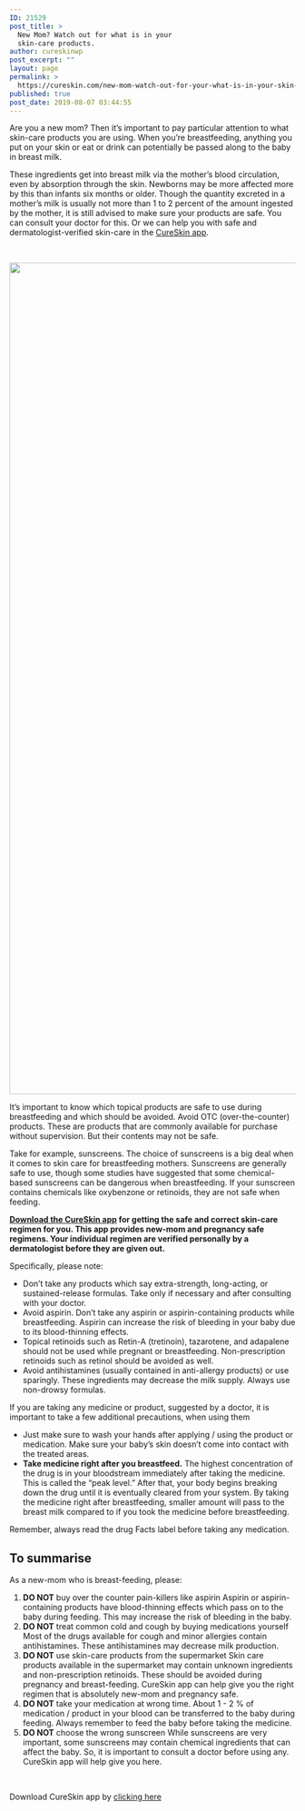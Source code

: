```yaml
---
ID: 21529
post_title: >
  New Mom? Watch out for what is in your
  skin-care products.
author: cureskinwp
post_excerpt: ""
layout: page
permalink: >
  https://cureskin.com/new-mom-watch-out-for-your-what-is-in-your-skin-care-products/
published: true
post_date: 2019-08-07 03:44:55
---
```

<p class="lead">Are you a new mom? Then it’s important to pay particular attention to what skin-care products you are using. When you’re breastfeeding, anything you put on your skin or eat or drink can potentially be passed along to the baby in breast milk.</p>
These ingredients get into breast milk via the mother’s blood circulation, even by absorption through the skin. Newborns may be more affected more by this than infants six months or older. Though the quantity excreted in a mother’s milk is usually not more than 1 to 2 percent of the amount ingested by the mother, it is still advised to make sure your products are safe. You can consult your doctor for this. Or we can help you with safe and dermatologist-verified skin-care in the <a href="https://app.curesk.in/KSjEbBWqQN">CureSkin app</a>.

&nbsp;

<img class="aligncenter size-full wp-image-21532" src="https://cureskin.com/wp-content/uploads/2019/08/NewMomStock.jpg" alt="" width="2483" height="1465" />

It’s important to know which topical products are safe to use during breastfeeding and which should be avoided. Avoid OTC (over-the-counter) products. These are products that are commonly available for purchase without supervision. But their contents may not be safe.

Take for example, sunscreens. The choice of sunscreens is a big deal when it comes to skin care for breastfeeding mothers. Sunscreens are generally safe to use, though some studies have suggested that some chemical-based sunscreens can be dangerous when breastfeeding. If your sunscreen contains chemicals like oxybenzone or retinoids, they are not safe when feeding.

<strong><a href="https://app.curesk.in/KSjEbBWqQN">Download the CureSkin app</a> for getting the safe and correct skin-care regimen for you. This app provides new-mom and pregnancy safe regimens. Your individual regimen are verified personally by a dermatologist before they are given out.</strong>

Specifically, please note:
<ul>
 	<li>Don’t take any products which say extra-strength, long-acting, or sustained-release formulas. Take only if necessary and after consulting with your doctor.</li>
 	<li>Avoid aspirin. Don’t take any aspirin or aspirin-containing products while breastfeeding. Aspirin can increase the risk of bleeding in your baby due to its blood-thinning effects.</li>
 	<li>Topical retinoids such as Retin-A (tretinoin), tazarotene, and adapalene should not be used while pregnant or breastfeeding. Non-prescription retinoids such as retinol should be avoided as well.</li>
 	<li>Avoid antihistamines (usually contained in anti-allergy products) or use sparingly. These ingredients may decrease the milk supply. Always use non-drowsy formulas.</li>
</ul>
If you are taking any medicine or product, suggested by a doctor, it is important to take a few additional precautions, when using them
<ul>
 	<li>Just make sure to wash your hands after applying / using the product or medication. Make sure your baby’s skin doesn’t come into contact with the treated areas.</li>
 	<li><strong>Take medicine right after you breastfeed.</strong> The highest concentration of the drug is in your bloodstream immediately after taking the medicine. This is called the “peak level.” After that, your body begins breaking down the drug until it is eventually cleared from your system. By taking the medicine right after breastfeeding, smaller amount will pass to the breast milk compared to if you took the medicine before breastfeeding.</li>
</ul>
Remember, always read the drug Facts label before taking any medication.
<h2><strong>To summarise</strong></h2>
As a new-mom who is breast-feeding, please:
<ol>
 	<li><strong>DO NOT</strong> buy over the counter pain-killers like aspirin
Aspirin or aspirin-containing products have blood-thinning effects which pass on to the baby during feeding. This may increase the risk of bleeding in the baby.</li>
 	<li><strong>DO NOT</strong> treat common cold and cough by buying medications yourself
Most of the drugs available for cough and minor allergies contain antihistamines. These antihistamines may decrease milk production.</li>
 	<li><strong>DO NOT</strong> use skin-care products from the supermarket
Skin care products available in the supermarket may contain unknown ingredients and non-prescription retinoids. These should be avoided during pregnancy and breast-feeding. CureSkin app can help give you the right regimen that is absolutely new-mom and pregnancy safe.</li>
 	<li><strong>DO NOT</strong> take your medication at wrong time.
About 1 - 2 % of medication / product in your blood can be transferred to the baby during feeding. Always remember to feed the baby before taking the medicine.</li>
 	<li><strong>DO NOT</strong> choose the wrong sunscreen
While sunscreens are very important, some sunscreens may contain chemical ingredients that can affect the baby. So, it is important to consult a doctor before using any. CureSkin app will help give you here.</li>
</ol>
&nbsp;
<p class="lead">Download CureSkin app by <a href="https://app.curesk.in/KSjEbBWqQN">clicking here</a></p>